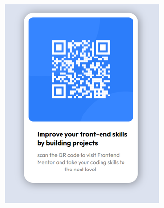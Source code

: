 ![qr-code](https://github.com/pradeepparmar320/html-css-mini-project/blob/master/qr-code/img/output.PNG "qr-code")
